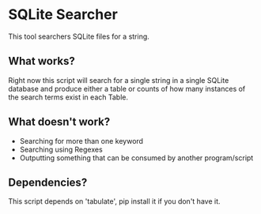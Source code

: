 # SQLite Searcher

This tool searchers SQLite files for a string.

## What works?

Right now this script will search for a single string in a single SQLite database and produce either a table or counts of how many instances of the search terms exist in each Table.

## What doesn't work?

- Searching for more than one keyword
- Searching using Regexes
- Outputting something that can be consumed by another program/script

## Dependencies?

This script depends on 'tabulate', pip install it if you don't have it.
